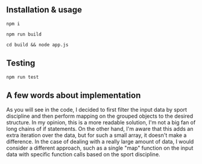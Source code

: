 ## Installation & usage
```
npm i
```

```
npm run build
```

```
cd build && node app.js
```

## Testing
```
npm run test
```

## A few words about implementation
As you will see in the code, I decided to first filter the input data by sport discipline and then perform mapping on 
the grouped objects to the desired structure. In my opinion, this is a more readable solution, I'm not a big fan of long 
chains of if statements. On the other hand, I'm aware that this adds an extra iteration over the data, but for such a 
small array, it doesn't make a difference. In the case of dealing with a really large amount of data, I would consider a
different approach, such as a single "map" function on the input data with specific function calls based on the sport
discipline.
